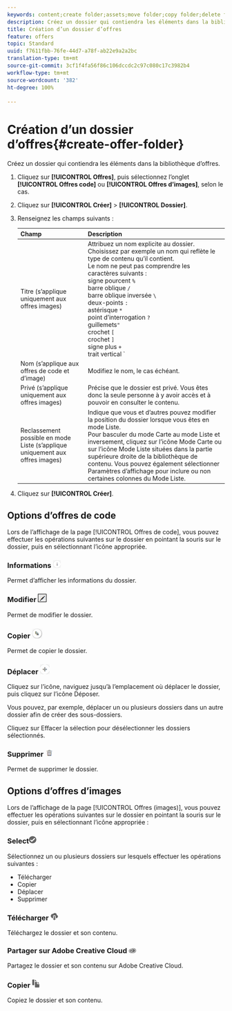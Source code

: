 ```yaml
---
keywords: content;create folder;assets;move folder;copy folder;delete folder;download folder;folder
description: Créez un dossier qui contiendra les éléments dans la bibliothèque d’offres.
title: Création d’un dossier d’offres
feature: offers
topic: Standard
uuid: f7611fbb-76fe-44d7-a78f-ab22e9a2a2bc
translation-type: tm+mt
source-git-commit: 3cf1f4fa56f86c106dccdc2c97c080c17c3982b4
workflow-type: tm+mt
source-wordcount: '382'
ht-degree: 100%

---
```



# Création d’un dossier d’offres{#create-offer-folder}

Créez un dossier qui contiendra les éléments dans la bibliothèque d’offres.

1. Cliquez sur **[!UICONTROL Offres]**, puis sélectionnez l’onglet **[!UICONTROL Offres code]** ou **[!UICONTROL Offres d’images]**, selon le cas.
1. Cliquez sur **[!UICONTROL Créer]** > **[!UICONTROL Dossier]**.
1. Renseignez les champs suivants :

   | Champ | Description |
   |--- |--- |
   | Titre (s’applique uniquement aux offres images) | Attribuez un nom explicite au dossier. Choisissez par exemple un nom qui reflète le type de contenu qu’il contient.<br>Le nom ne peut pas comprendre les caractères suivants : <br>signe pourcent `%`<br>barre oblique `/`<br>barre oblique inversée `\`<br>deux-points `:`<br>astérisque `*`<br>point d’interrogation `?`<br>guillemets`"`<br>crochet `[`<br>crochet `]`<br>signe plus `+`<br>trait vertical `|`<br>point `.`<br>signe numérique `#`<br>accolade `{`<br>accolade `}`<br>accent circonflexe `^`<br>point-virgule `;`<br>Vous pouvez utiliser un trait d’union (`- `) à la place de ces caractères. |
   | Nom (s’applique aux offres de code et d’image) | Modifiez le nom, le cas échéant. |
   | Privé    (s’applique uniquement aux offres images) | Précise que le dossier est privé. Vous êtes donc la seule personne à y avoir accès et à pouvoir en consulter le contenu. |
   | Reclassement possible en mode Liste (s’applique uniquement aux offres images) | Indique que vous et d’autres pouvez modifier la position du dossier lorsque vous êtes en mode Liste.<br>Pour basculer du mode Carte au mode Liste et inversement, cliquez sur l’icône Mode Carte ou sur l’icône Mode Liste situées dans la partie supérieure droite de la bibliothèque de contenu. Vous pouvez également sélectionner Paramètres d’affichage pour inclure ou non certaines colonnes du Mode Liste. |

1. Cliquez sur **[!UICONTROL Créer]**.

## Options d’offres de code

Lors de l’affichage de la page [!UICONTROL Offres de code], vous pouvez effectuer les opérations suivantes sur le dossier en pointant la souris sur le dossier, puis en sélectionnant l’icône appropriée.

### Informations ![](assets/icon_info.png)

Permet d’afficher les informations du dossier.

### Modifier ![](assets/icon_edit.png)

Permet de modifier le dossier.

### Copier ![](assets/icon_copy.png)

Permet de copier le dossier.

### Déplacer ![](assets/icon_move_folder.png)

Cliquez sur l’icône, naviguez jusqu’à l’emplacement où déplacer le dossier, puis cliquez sur l’icône Déposer.

Vous pouvez, par exemple, déplacer un ou plusieurs dossiers dans un autre dossier afin de créer des sous-dossiers.

Cliquez sur Effacer la sélection pour désélectionner les dossiers sélectionnés.

### Supprimer ![](assets/icon_delete.png)

Permet de supprimer le dossier.

## Options d’offres d’images

Lors de l’affichage de la page [!UICONTROL Offres (images)], vous pouvez effectuer les opérations suivantes sur le dossier en pointant la souris sur le dossier, puis en sélectionnant l’icône appropriée :

### Select![](assets/icon_check.png)

Sélectionnez un ou plusieurs dossiers sur lesquels effectuer les opérations suivantes :

* Télécharger
* Copier
* Déplacer
* Supprimer

### Télécharger ![](assets/icon_download.png)

Téléchargez le dossier et son contenu.

### Partager sur Adobe Creative Cloud ![](assets/icon_creative_cloud.png)

Partagez le dossier et son contenu sur Adobe Creative Cloud.

### Copier ![](assets/icon_copy_content.png)

Copiez le dossier et son contenu.